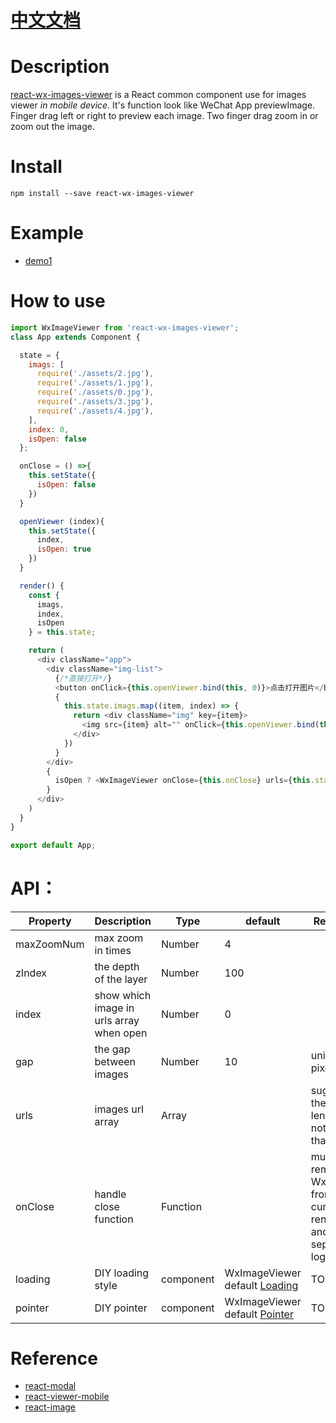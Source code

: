 # [中文文档]()

# Description
[react-wx-images-viewer](https://github.com/react-ld/react-wx-images-viewer/tree/master) is a React
common component use for images viewer *in mobile device*. It's function look like WeChat App previewImage.
Finger drag left or right to preview each image. Two finger drag zoom in or zoom out the image.

# Install
```shell
npm install --save react-wx-images-viewer
```

# Example
- [demo1](https://react-ld.github.io/react-wx-images-viewer/index.html)

# How to use
```js
import WxImageViewer from 'react-wx-images-viewer';
class App extends Component {

  state = {
    imags: [
      require('./assets/2.jpg'),
      require('./assets/1.jpg'),
      require('./assets/0.jpg'),
      require('./assets/3.jpg'),
      require('./assets/4.jpg'),
    ],
    index: 0,
    isOpen: false
  };

  onClose = () =>{
    this.setState({
      isOpen: false
    })
  }

  openViewer (index){
    this.setState({
      index,
      isOpen: true
    })
  }

  render() {
    const {
      imags,
      index,
      isOpen
    } = this.state;

    return (
      <div className="app">
        <div className="img-list">
          {/*直接打开*/}
          <button onClick={this.openViewer.bind(this, 0)}>点击打开图片</button>
          {
            this.state.imags.map((item, index) => {
              return <div className="img" key={item}>
                <img src={item} alt="" onClick={this.openViewer.bind(this, index)} width="100%" height="auto" className=""/> 
              </div>
            })
          }
        </div>
        {
          isOpen ? <WxImageViewer onClose={this.onClose} urls={this.state.imags} index={index}/> : ""
        }
      </div>
    )
  }
}

export default App;
```

# API：
| Property | Description | Type | default | Remarks |
| --- | --- | --- | --- | --- |
| maxZoomNum | max zoom in times | Number | 4 |  |
| zIndex | the depth of the layer | Number | 100 |  |
| index | show which image in urls array when open | Number | 0 | |
| gap | the gap between images | Number | 10 | unit is pixel |
| urls | images url array | Array | | suggest the array length do not more than 10 |
| onClose | handle close function | Function | | must remove WxViewer from current render and other sepcial logic |
| loading | DIY loading style | component | WxImageViewer default [Loading](./src/components/Loading.jsx) | TODO |
| pointer | DIY pointer | component | WxImageViewer default [Pointer](./src/components/Pointer.jsx) | TODO |

# Reference
- [react-modal](https://github.com/reactjs/react-modal)
- [react-viewer-mobile](https://github.com/infeng/react-viewer-mobile/)
- [react-image](https://github.com/mbrevda/react-image)